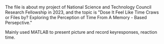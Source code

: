 The file is about my project of National Science and Technology Council Research Fellowship in 2023, 
and the topic is "Dose It Feel Like Time Craws or Files by? Exploring the Perception of Time From A Memory - Based Persepctive."

Mainly used MATLAB to present picture and record keyresponses, reaction time.

